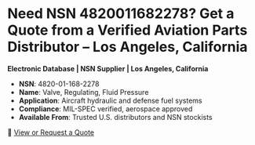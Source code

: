 # Need NSN 4820011682278? Get a Quote from a Verified Aviation Parts Distributor – Los Angeles, California
**Electronic Database | NSN Supplier | Los Angeles, California**

- **NSN**: 4820-01-168-2278  
- **Name**: Valve, Regulating, Fluid Pressure  
- **Application**: Aircraft hydraulic and defense fuel systems  
- **Compliance**: MIL-SPEC verified, aerospace approved  
- **Available From**: Trusted U.S. distributors and NSN stockists

🔗 [View or Request a Quote](https://www.directorycomet.com/4820011682278.html)
